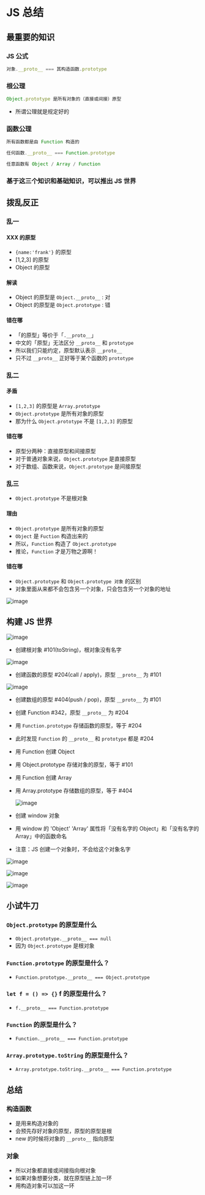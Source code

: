 # JS 总结

## 最重要的知识

### JS 公式

```js
对象.__proto__ === 其构造函数.prototype
```

### 根公理

```js
Object.prototype 是所有对象的（直接或间接）原型
```

* 所谓公理就是规定好的

### 函数公理

```js 
所有函数都是由 Function 构造的

任何函数.__proto__ === Function.prototype

任意函数有 Object / Array / Function
```



### 基于这三个知识和基础知识，可以推出 JS 世界



## 拨乱反正

### 乱一

#### XXX 的原型

* `{name:'frank'}`  的原型
* [1,2,3] 的原型
* Object 的原型

#### 解读

* Object 的原型是 `Object.__proto__` : 对
* Object 的原型是 `Object.prototype` : 错

#### 错在哪

* 「的原型」等价于「`.__proto__`」
* 中文的「原型」无法区分 `__proto__` 和 `prototype`
* 所以我们只能约定，原型默认表示 `__proto__`
* 只不过 `__proto__` 正好等于某个函数的 `prototype`

### 乱二

#### 矛盾

* `[1,2,3]` 的原型是 `Array.prototype`
* `Object.prototype` 是所有对象的原型
* 那为什么 `Object.prototype` 不是 `[1,2,3]` 的原型

#### 错在哪

* 原型分两种：直接原型和间接原型
* 对于普通对象来说，`Object.prototype` 是直接原型
* 对于数组、函数来说，`Object.prototype` 是间接原型

### 乱三

* `Object.prototype` 不是根对象

#### 理由

* `Object.prototype` 是所有对象的原型
* `Object` 是 `Fuction` 构造出来的
* 所以，`Function` 构造了 `Object.prototype`
* 推论，`Function` 才是万物之源啊！

#### 错在哪

* `Object.prototype` 和 `Object.prototype 对象` 的区别
* 对象里面从来都不会包含另一个对象，只会包含另一个对象的地址

![image](../images4/98/01.PNG)

## 构建 JS 世界

![image](../images4/98/02.PNG)

* 创建根对象 #101(toString)，根对象没有名字

![image](../images4/98/03.PNG)

* 创建函数的原型 #204(call / apply)，原型 `__proto__` 为 #101

![image](../images4/98/06.PNG)

* 创建数组的原型 #404(push / pop)，原型 `__proto__` 为 #101

* 创建 Function #342，原型 `__proto__` 为 #204

* 用 `Function.prototype` 存储函数的原型，等于 #204

* 此时发现 `Function` 的 `__proto__` 和 `prototype` 都是 #204

* 用 Function 创建 Object

* 用 Object.prototype 存储对象的原型，等于 #101

* 用 Function 创建 Array

* 用 Array.prototype 存储数组的原型，等于 #404

  ![image](../images4/98/07.PNG)

* 创建 window 对象
* 用 window 的 'Object' 'Array' 属性将「没有名字的 Object」和「没有名字的 Array」中的函数命名
* 注意：JS 创建一个对象时，不会给这个对象名字

![image](../images4/98/08.PNG)

![image](../images4/98/09.PNG)

![image](../images4/98/10.PNG)



## 小试牛刀

### `Object.prototype` 的原型是什么

* `Object.prototype.__proto__ === null`
* 因为 `Object.prototype` 是根对象

### `Function.prototype` 的原型是什么？

* `Function.prototype.__proto__ === Object.prototype`

### `let f = () => {}` f 的原型是什么？

* `f.__proto__ === Function.prototype`

### `Function` 的原型是什么？

* `Function.__proto__ === Function.prototype`

### `Array.prototype.toString` 的原型是什么？

* `Array.prototype.toString.__proto__ === Function.prototype`



## 总结

### 构造函数

* 是用来构造对象的
* 会预先存好对象的原型，原型的原型是根
* new 的时候将对象的 `__proto__` 指向原型

### 对象

* 所以对象都直接或间接指向根对象
* 如果对象想要分类，就在原型链上加一环
* 用构造对象可以加这一环







































